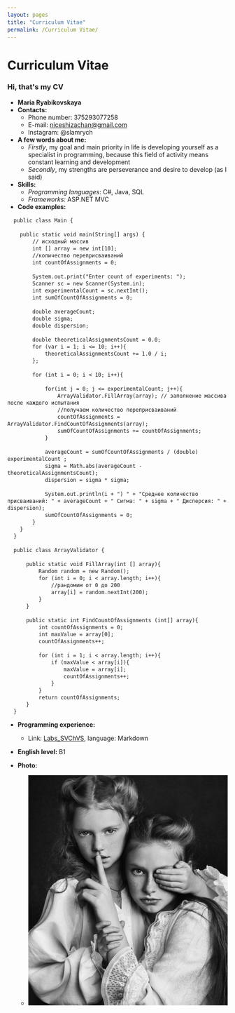 ```yaml
---
layout: pages
title: "Curriculum Vitae"
permalink: /Curriculum Vitae/
---
```

# Curriculum Vitae
### Hi, that's my CV
* __Maria Ryabikovskaya__
* __Contacts:__
  + Phone number: 375293077258
  + E-mail: niceshizachan@gmail.com
  + Instagram: @slamrych
* __A few words about me:__
  + _Firstly_, my goal and main priority in life is developing yourself as a specialist in programming, because this field of activity means constant learning and development
  + _Secondly_, my strengths are perseverance and desire to develop (as I said)
* __Skills:__
  + _Programming languages_: C#, Java, SQL
  + _Frameworks:_ ASP.NET MVC
* __Code examples:__
```
  public class Main {

    public static void main(String[] args) {
        // исходный массив
        int [] array = new int[10];
        //количество переприсваиваний
        int countOfAssignments = 0;

        System.out.print("Enter count of experiments: ");
        Scanner sc = new Scanner(System.in);
        int experimentalCount = sc.nextInt();
        int sumOfCountOfAssignments = 0;

        double averageCount;
        double sigma;
        double dispersion;

        double theoreticalAssignmentsCount = 0.0;
        for (var i = 1; i <= 10; i++){
            theoreticalAssignmentsCount += 1.0 / i;
        };

        for (int i = 0; i < 10; i++){

            for(int j = 0; j <= experimentalCount; j++){
                ArrayValidator.FillArray(array); // заполнение массива после каждого испытания
                //получаем количество переприсваиваний
                countOfAssignments = ArrayValidator.FindCountOfAssignments(array);
                sumOfCountOfAssignments += countOfAssignments;
            }

            averageCount = sumOfCountOfAssignments / (double) experimentalCount ;
            sigma = Math.abs(averageCount - theoreticalAssignmentsCount);
            dispersion = sigma * sigma;

            System.out.println(i + ") " + "Среднее количество присваиваний: " + averageCount + " Сигма: " + sigma + " Дисперсия: " + dispersion);
            sumOfCountOfAssignments = 0;
        }
    }
  }

  public class ArrayValidator {

      public static void FillArray(int [] array){
          Random random = new Random();
          for (int i = 0; i < array.length; i++){
              //рандомим от 0 до 200
              array[i] = random.nextInt(200);
          }
      }

      public static int FindCountOfAssignments (int[] array){
          int countOfAssignments = 0;
          int maxValue = array[0];
          countOfAssignments++;

          for (int i = 1; i < array.length; i++){
              if (maxValue < array[i]){
                  maxValue = array[i];
                  countOfAssignments++;
              }
          }
          return countOfAssignments;
      }
  }
```
* __Programming experience:__
  + Link: [Labs_SVChVS](https://github.com/slamry/Labs_SVChVS), language: Markdown
* __English level:__ B1
* __Photo:__

  + ![photo](/lab1/img/1.jpg)
